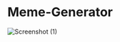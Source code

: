 ﻿# Meme-Generator
![Screenshot (1)](https://github.com/surajkumar345678/Meme-Generator/assets/60316890/d99ef94b-af67-4fc9-adec-83b0de7802bb)
